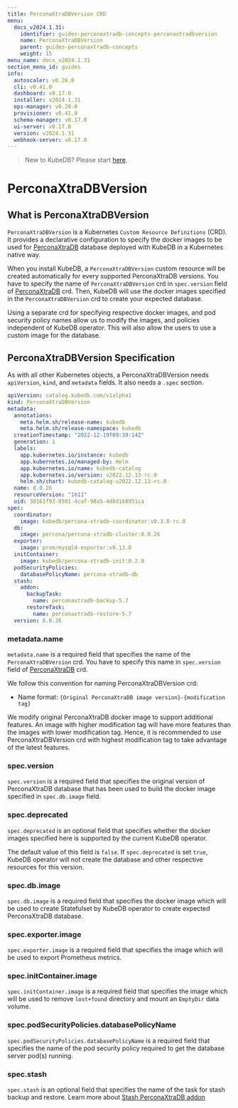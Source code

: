 ```yaml
---
title: PerconaXtraDBVersion CRD
menu:
  docs_v2024.1.31:
    identifier: guides-perconaxtradb-concepts-perconaxtradbversion
    name: PerconaXtraDBVersion
    parent: guides-perconaxtradb-concepts
    weight: 15
menu_name: docs_v2024.1.31
section_menu_id: guides
info:
  autoscaler: v0.26.0
  cli: v0.41.0
  dashboard: v0.17.0
  installer: v2024.1.31
  ops-manager: v0.28.0
  provisioner: v0.41.0
  schema-manager: v0.17.0
  ui-server: v0.17.0
  version: v2024.1.31
  webhook-server: v0.17.0
---
```


> New to KubeDB? Please start [here](/docs/v2024.1.31/README).

# PerconaXtraDBVersion

## What is PerconaXtraDBVersion

`PerconaXtraDBVersion` is a Kubernetes `Custom Resource Definitions` (CRD). It provides a declarative configuration to specify the docker images to be used for [PerconaXtraDB](https://docs.percona.com/percona-xtradb-cluster/8.0/) database deployed with KubeDB in a Kubernetes native way.

When you install KubeDB, a `PerconaXtraDBVersion` custom resource will be created automatically for every supported PerconaXtraDB versions. You have to specify the name of `PerconaXtraDBVersion` crd in `spec.version` field of [PerconaXtraDB](/docs/v2024.1.31/guides/percona-xtradb/concepts/perconaxtradb) crd. Then, KubeDB will use the docker images specified in the `PerconaXtraDBVersion` crd to create your expected database.

Using a separate crd for specifying respective docker images, and pod security policy names allow us to modify the images, and policies independent of KubeDB operator.  This will also allow the users to use a custom image for the database.

## PerconaXtraDBVersion Specification

As with all other Kubernetes objects, a PerconaXtraDBVersion needs `apiVersion`, `kind`, and `metadata` fields. It also needs a `.spec` section.

```yaml
apiVersion: catalog.kubedb.com/v1alpha1
kind: PerconaXtraDBVersion
metadata:
  annotations:
    meta.helm.sh/release-name: kubedb
    meta.helm.sh/release-namespace: kubedb
  creationTimestamp: "2022-12-19T09:39:14Z"
  generation: 1
  labels:
    app.kubernetes.io/instance: kubedb
    app.kubernetes.io/managed-by: Helm
    app.kubernetes.io/name: kubedb-catalog
    app.kubernetes.io/version: v2022.12.13-rc.0
    helm.sh/chart: kubedb-catalog-v2022.12.13-rc.0
  name: 8.0.26
  resourceVersion: "1611"
  uid: 38161f93-0501-4caf-98a5-4d8d168951ca
spec:
  coordinator:
    image: kubedb/percona-xtradb-coordinator:v0.3.0-rc.0
  db:
    image: percona/percona-xtradb-cluster:8.0.26
  exporter:
    image: prom/mysqld-exporter:v0.13.0
  initContainer:
    image: kubedb/percona-xtradb-init:0.2.0
  podSecurityPolicies:
    databasePolicyName: percona-xtradb-db
  stash:
    addon:
      backupTask:
        name: perconaxtradb-backup-5.7
      restoreTask:
        name: perconaxtradb-restore-5.7
  version: 8.0.26
```

### metadata.name

`metadata.name` is a required field that specifies the name of the `PerconaXtraDBVersion` crd. You have to specify this name in `spec.version` field of [PerconaXtraDB](/docs/v2024.1.31/guides/percona-xtradb/concepts/perconaxtradb) crd.

We follow this convention for naming PerconaXtraDBVersion crd:

- Name format: `{Original PerconaXtraDB image version}-{modification tag}`

We modify original PerconaXtraDB docker image to support additional features. An image with higher modification tag will have more features than the images with lower modification tag. Hence, it is recommended to use PerconaXtraDBVersion crd with highest modification tag to take advantage of the latest features.

### spec.version

`spec.version` is a required field that specifies the original version of PerconaXtraDB database that has been used to build the docker image specified in `spec.db.image` field.

### spec.deprecated

`spec.deprecated` is an optional field that specifies whether the docker images specified here is supported by the current KubeDB operator.

The default value of this field is `false`. If `spec.deprecated` is set `true`, KubeDB operator will not create the database and other respective resources for this version.

### spec.db.image

`spec.db.image` is a required field that specifies the docker image which will be used to create Statefulset by KubeDB operator to create expected PerconaXtraDB database.

### spec.exporter.image

`spec.exporter.image` is a required field that specifies the image which will be used to export Prometheus metrics.

### spec.initContainer.image

`spec.initContainer.image` is a required field that specifies the image which will be used to remove `lost+found` directory and mount an `EmptyDir` data volume.

### spec.podSecurityPolicies.databasePolicyName

`spec.podSecurityPolicies.databasePolicyName` is a required field that specifies the name of the pod security policy required to get the database server pod(s) running.

### spec.stash

`spec.stash` is an optional field that specifies the name of the task for stash backup and restore. Learn more about [Stash PerconaXtraDB addon](https://stash.run/docs/v2022.12.11/addons/percona-xtradb/)

